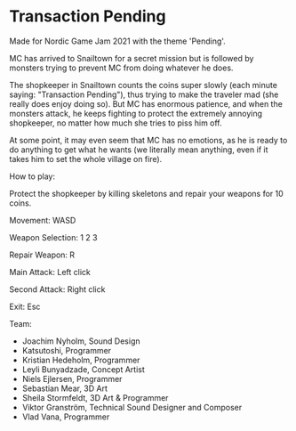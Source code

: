 # Transaction Pending
Made for Nordic Game Jam 2021 with the theme 'Pending'.

MC has arrived to Snailtown for a secret mission but is followed by monsters trying to prevent MC from doing whatever he does.

The shopkeeper in Snailtown counts the coins super slowly (each minute saying: "Transaction Pending"), thus trying to make the traveler mad (she really does enjoy doing so). But MC has enormous patience, and when the monsters attack, he keeps fighting to protect the extremely annoying shopkeeper, no matter how much she tries to piss him off.

At some point, it may even seem that MC has no emotions, as he is ready to do anything to get what he wants (we literally mean anything, even if it takes him to set the whole village on fire).

How to play:

Protect the shopkeeper by killing skeletons and repair your weapons for 10 coins.

Movement: WASD

Weapon Selection: 1 2 3

Repair Weapon: R

Main Attack: Left click

Second Attack: Right click

Exit: Esc

Team:
* Joachim Nyholm, Sound Design
* Katsutoshi, Programmer
* Kristian Hedeholm, Programmer
* Leyli Bunyadzade, Concept Artist
* Niels Ejlersen, Programmer
* Sebastian Mear, 3D Art
* Sheila Stormfeldt, 3D Art & Programmer
* Viktor Granström, Technical Sound Designer and Composer
* Vlad Vana, Programmer
